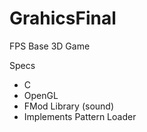 # GrahicsFinal
FPS Base 3D Game

Specs
- C
- OpenGL
- FMod Library (sound)
- Implements Pattern Loader
